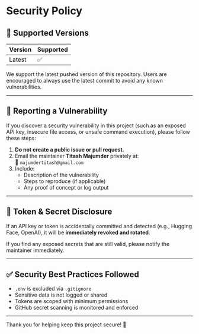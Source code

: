 # Security Policy

## 📅 Supported Versions

| Version | Supported |
|---------|-----------|
| Latest  | ✅        |

We support the latest pushed version of this repository. Users are encouraged to always use the latest commit to avoid any known vulnerabilities.

---

## 📣 Reporting a Vulnerability

If you discover a security vulnerability in this project (such as an exposed API key, insecure file access, or unsafe command execution), please follow these steps:

1. **Do not create a public issue or pull request.**
2. Email the maintainer **Titash Majumder** privately at:  
   📧 `majumdertitash@gmail.com`
3. Include:
   - Description of the vulnerability
   - Steps to reproduce (if applicable)
   - Any proof of concept or log output

---

## 🔐 Token & Secret Disclosure

If an API key or token is accidentally committed and detected (e.g., Hugging Face, OpenAI), it will be **immediately revoked and rotated**.

If you find any exposed secrets that are still valid, please notify the maintainer immediately.

---

## ✅ Security Best Practices Followed

- `.env` is excluded via `.gitignore`
- Sensitive data is not logged or shared
- Tokens are scoped with minimum permissions
- GitHub secret scanning is monitored and enforced

---

Thank you for helping keep this project secure! 🙏

